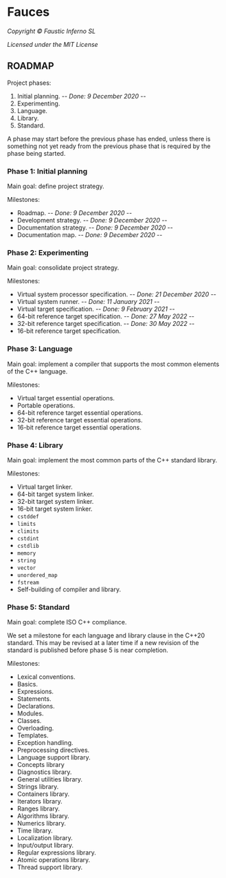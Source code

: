 # Fauces

*Copyright © Faustic Inferno SL*

*Licensed under the MIT License*

## ROADMAP

Project phases:

1. Initial planning. -- *Done: 9 December 2020* --
2. Experimenting.
3. Language.
4. Library.
5. Standard.

A phase may start before the previous phase has ended, unless there is something
not yet ready from the previous phase that is required by the phase being
started.

### Phase 1: Initial planning

Main goal: define project strategy.

Milestones:

* Roadmap. -- *Done: 9 December 2020* --
* Development strategy. -- *Done: 9 December 2020* --
* Documentation strategy. -- *Done: 9 December 2020* --
* Documentation map. -- *Done: 9 December 2020* --

### Phase 2: Experimenting

Main goal: consolidate project strategy.

Milestones:

* Virtual system processor specification. -- *Done: 21 December 2020* --
* Virtual system runner. -- *Done: 11 January 2021* --
* Virtual target specification. -- *Done: 9 February 2021* --
* 64-bit reference target specification. -- *Done: 27 May 2022* --
* 32-bit reference target specification. -- *Done: 30 May 2022* --
* 16-bit reference target specification.

### Phase 3: Language

Main goal: implement a compiler that supports the most common elements of the
C++ language.

Milestones:

* Virtual target essential operations.
* Portable operations.
* 64-bit reference target essential operations.
* 32-bit reference target essential operations.
* 16-bit reference target essential operations.

### Phase 4: Library

Main goal: implement the most common parts of the C++ standard library.

Milestones:

* Virtual target linker.
* 64-bit target system linker.
* 32-bit target system linker.
* 16-bit target system linker.
* `cstddef`
* `limits`
* `climits`
* `cstdint`
* `cstdlib`
* `memory`
* `string`
* `vector`
* `unordered_map`
* `fstream`
* Self-building of compiler and library.

### Phase 5: Standard

Main goal: complete ISO C++ compliance.

We set a milestone for each language and library clause in the C++20 standard.
This may be revised at a later time if a new revision of the standard is
published before phase 5 is near completion.

Milestones:

* Lexical conventions.
* Basics.
* Expressions.
* Statements.
* Declarations.
* Modules.
* Classes.
* Overloading.
* Templates.
* Exception handling.
* Preprocessing directives.
* Language support library.
* Concepts library
* Diagnostics library.
* General utilities library.
* Strings library.
* Containers library.
* Iterators library.
* Ranges library.
* Algorithms library.
* Numerics library.
* Time library.
* Localization library.
* Input/output library.
* Regular expressions library.
* Atomic operations library.
* Thread support library.

